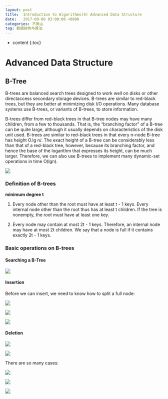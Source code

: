 ```yaml
---
layout: post
title:  Introduction to Algorithms(4) Advanced Data Structure
date:   2017-09-08 03:00:00 +0800
categories: 不周山
tag: 数据结构与算法
---
```



* content
{:toc}

# Advanced Data Structure
## B-Tree
B-trees are balanced search trees designed to work well on disks or other directaccess
secondary storage devices. B-trees are similar to red-black trees, but they are better at minimizing disk I/O operations. Many database systems
use B-trees, or variants of B-trees, to store information.

B-trees differ from red-black trees in that B-tree nodes may have many children,
from a few to thousands. That is, the “branching factor” of a B-tree can be quite
large, although it usually depends on characteristics of the disk unit used. B-trees
are similar to red-black trees in that every n-node B-tree has height O.lg n/. The
exact height of a B-tree can be considerably less than that of a red-black tree,
however, because its branching factor, and hence the base of the logarithm that
expresses its height, can be much larger. Therefore, we can also use B-trees to
implement many dynamic-set operations in time O(lgn).

![](/images/TIM_jietu_20170911103821.png)

### Definition of B-trees
**minimum degree t**
1. Every node other than the root must have at least t - 1 keys. Every internal
node other than the root thus has at least t children. If the tree is nonempty,
the root must have at least one key.

2. Every node may contain at most 2t - 1 keys. Therefore, an internal node
may have at most 2t children. We say that a node is full if it contains exactly
2t - 1 keys.

### Basic operations on B-trees
#### Searching a B-Tree
![](/images/TIM_jietu_20170911105343.png)

#### Insertion
Before we can insert, we need to know how to split a full node:

![](/images/TIM_jietu_20170911105856.png)

![](/images/TIM_jietu_20170911110013.png)

![](/images/B_Tree_Insertion.png)

#### Deletion
![](/images/B_Tree_Deletion_1.png)

![](/images/B_Tree_Deletion_2.png)

There are so many cases:

![](/images/TIM_jietu_20170911110750.png)

![](/images/TIM_jietu_20170911110807.png)

![](/images/TIM_jietu_20170911110822.png)
